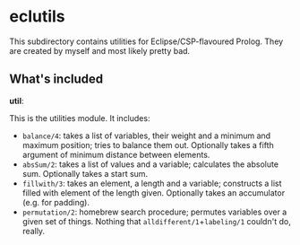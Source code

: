 eclutils
======

This subdirectory contains utilities for Eclipse/CSP-flavoured Prolog.
They are created by myself and most likely pretty bad.

What's included
---------------

**util**:

This is the utilities module. It includes:
 * `balance/4`: takes a list of variables, their weight and a minimum and maximum position;
                tries to balance them out. Optionally takes a fifth argument of minimum distance
                between elements.
 * `absSum/2`: takes a list of values and a variable; calculates the absolute sum.
               Optionally takes a start sum.
 * `fillwith/3`: takes an element, a length and a variable; constructs a list filled with
                 element of the length given. Optionally takes an accumulator (e.g. for padding).
 * `permutation/2`: homebrew search procedure; permutes variables over a given set of things.
                    Nothing that `alldifferent/1`+`labeling/1` couldn't do, really.
